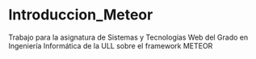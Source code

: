 # Introduccion_Meteor
Trabajo para la asignatura de Sistemas y Tecnologías Web del Grado en Ingeniería Informática de la ULL sobre el framework METEOR
